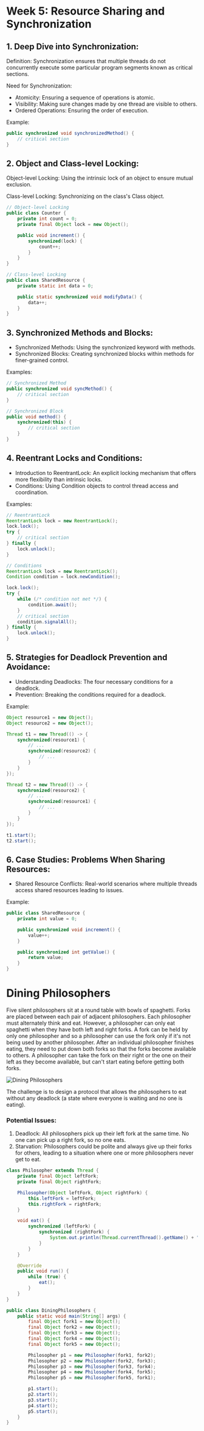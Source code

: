 # Week 5: Resource Sharing and Synchronization

## 1. Deep Dive into Synchronization:

Definition:
Synchronization ensures that multiple threads do not concurrently execute some particular program segments known as critical sections.

Need for Synchronization:
- Atomicity: Ensuring a sequence of operations is atomic.
- Visibility: Making sure changes made by one thread are visible to others.
- Ordered Operations: Ensuring the order of execution.

Example:

```java
public synchronized void synchronizedMethod() {
    // critical section
}
```

## 2. Object and Class-level Locking:

Object-level Locking: Using the intrinsic lock of an object to ensure mutual exclusion.

Class-level Locking: Synchronizing on the class's Class object.

```java
// Object-level Locking
public class Counter {
    private int count = 0;
    private final Object lock = new Object();

    public void increment() {
        synchronized(lock) {
            count++;
        }
    }
}

// Class-level Locking
public class SharedResource {
    private static int data = 0;

    public static synchronized void modifyData() {
        data++;
    }
}
```

## 3. Synchronized Methods and Blocks:

- Synchronized Methods: Using the synchronized keyword with methods.
- Synchronized Blocks: Creating synchronized blocks within methods for finer-grained control.

Examples:

```java
// Synchronized Method
public synchronized void syncMethod() {
    // critical section
}

// Synchronized Block
public void method() {
    synchronized(this) {
        // critical section
    }
}
```

## 4. Reentrant Locks and Conditions:

- Introduction to ReentrantLock: An explicit locking mechanism that offers more flexibility than intrinsic locks.
- Conditions: Using Condition objects to control thread access and coordination.

Examples:

```java
// ReentrantLock
ReentrantLock lock = new ReentrantLock();
lock.lock();
try {
    // critical section
} finally {
    lock.unlock();
}

// Conditions
ReentrantLock lock = new ReentrantLock();
Condition condition = lock.newCondition();

lock.lock();
try {
    while (/* condition not met */) {
        condition.await();
    }
    // critical section
    condition.signalAll();
} finally {
    lock.unlock();
}
```

## 5. Strategies for Deadlock Prevention and Avoidance:

- Understanding Deadlocks: The four necessary conditions for a deadlock.
- Prevention: Breaking the conditions required for a deadlock.

Example:

```java
Object resource1 = new Object();
Object resource2 = new Object();

Thread t1 = new Thread(() -> {
    synchronized(resource1) {
        // ...
        synchronized(resource2) {
            // ...
        }
    }
});

Thread t2 = new Thread(() -> {
    synchronized(resource2) {
        // ...
        synchronized(resource1) {
            // ...
        }
    }
});

t1.start();
t2.start();
```

## 6. Case Studies: Problems When Sharing Resources:

- Shared Resource Conflicts: Real-world scenarios where multiple threads access shared resources leading to issues.

Example:

```java
public class SharedResource {
    private int value = 0;

    public synchronized void increment() {
        value++;
    }

    public synchronized int getValue() {
        return value;
    }
}
```

# Dining Philosophers

Five silent philosophers sit at a round table with bowls of spaghetti. Forks are placed between each pair of adjacent philosophers. Each philosopher must alternately think and eat. However, a philosopher can only eat spaghetti when they have both left and right forks. A fork can be held by only one philosopher and so a philosopher can use the fork only if it's not being used by another philosopher. After an individual philosopher finishes eating, they need to put down both forks so that the forks become available to others. A philosopher can take the fork on their right or the one on their left as they become available, but can't start eating before getting both forks.

![Dining Philosophers](https://upload.wikimedia.org/wikipedia/commons/7/7b/An_illustration_of_the_dining_philosophers_problem.png)

The challenge is to design a protocol that allows the philosophers to eat without any deadlock (a state where everyone is waiting and no one is eating).

### Potential Issues:

1. Deadlock: All philosophers pick up their left fork at the same time. No one can pick up a right fork, so no one eats.
2. Starvation: Philosophers could be polite and always give up their forks for others, leading to a situation where one or more philosophers never get to eat.

```java
class Philosopher extends Thread {
    private final Object leftFork;
    private final Object rightFork;

    Philosopher(Object leftFork, Object rightFork) {
        this.leftFork = leftFork;
        this.rightFork = rightFork;
    }

    void eat() {
        synchronized (leftFork) {
            synchronized (rightFork) {
                System.out.println(Thread.currentThread().getName() + " is eating...");
            }
        }
    }

    @Override
    public void run() {
        while (true) {
            eat();
        }
    }
}

public class DiningPhilosophers {
    public static void main(String[] args) {
        final Object fork1 = new Object();
        final Object fork2 = new Object();
        final Object fork3 = new Object();
        final Object fork4 = new Object();
        final Object fork5 = new Object();

        Philosopher p1 = new Philosopher(fork1, fork2);
        Philosopher p2 = new Philosopher(fork2, fork3);
        Philosopher p3 = new Philosopher(fork3, fork4);
        Philosopher p4 = new Philosopher(fork4, fork5);
        Philosopher p5 = new Philosopher(fork5, fork1);

        p1.start();
        p2.start();
        p3.start();
        p4.start();
        p5.start();
    }
}
```
